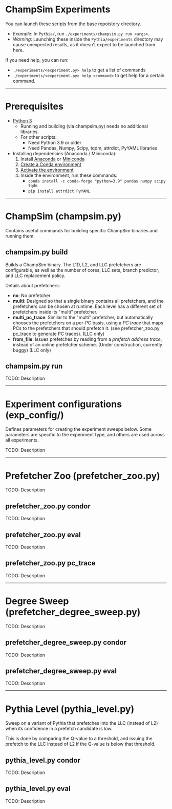 # ChampSim Experiments

You can launch these scripts from the base repoistory directory.
- *Example*: In `Pythia/`, run `./experiments/champsim.py run <args>`.
- *Warning*: Launching these inside the `Pythia/experiments` directory may cause unexpected results, as it doesn't expect to be launched from here.

If you need help, you can run:
- `./experiments/<experiment.py> help` to get a list of commands
- `./experiments/<experiment.py> help <command>` to get help for a certain command.

---
# Prerequisites
- [Python 3](https://www.python.org/)
    - Running and building (via champsim.py) needs no additional libraries.
    - For other scripts:
        - Need Python 3.9 or older
        - Need Pandas, Numpy, Scipy, tqdm, attrdict, PyYAML libraries
- Installing dependencies (Anaconda / Miniconda):
    1. Install [Anaconda](https://docs.anaconda.com/anaconda/install/linux/) or [Miniconda](https://docs.conda.io/en/latest/miniconda.html)
    2. [Create a Conda environment](https://docs.conda.io/projects/conda/en/latest/user-guide/tasks/manage-environments.html#creating-an-environment-with-commands)
    3. [Activate the environment](https://docs.conda.io/projects/conda/en/latest/user-guide/tasks/manage-environments.html#activating-an-environment)
    4. Inside the environment, run these commands:
        - `conda install -c conda-forge "python=3.9" pandas numpy scipy tqdm`
        - `pip install attrdict PyYAML`

---
# ChampSim (champsim.py)
Contains useful commands for building specific ChampSim binaries and running them.

## champsim.py build
Builds a ChampSim binary. The L1D, L2, and LLC prefetchers are configurable, as well as the number of cores, LLC sets, branch predictor, and LLC replacement policy.

Details about prefetchers:
- **no**: No prefetcher
- **multi**: Designed so that a single binary contains all prefetchers, and the prefetchers can be chosen at runtime. Each level has a different set of prefetchers inside its "multi" prefetcher.
- **multi_pc_trace**: Similar to the "multi" prefetcher, but automatically chooses the prefetchers on a per-PC basis, using a *PC trace* that maps PCs to the prefetchers that should prefetch it. (see prefetcher_zoo.py pc_trace to generate PC traces). (LLC only)
- **from_file**: Issues prefetches by reading from a *prefetch address trace*, instead of an online prefetcher scheme. (Under construction, currently buggy) (LLC only)

## champsim.py run

TODO: Description

---
# Experiment configurations (exp_config/)
Defines parameters for creating the experiment sweeps below. Some parameters are specific to the experiment type, and others are used across all experiments.

TODO: Description

---
# Prefetcher Zoo (prefetcher_zoo.py)

TODO: Description

## prefetcher_zoo.py condor

TODO: Description

## prefetcher_zoo.py eval

TODO: Description

## prefetcher_zoo.py pc_trace

TODO: Description

---
# Degree Sweep (prefetcher_degree_sweep.py)

TODO: Description

## prefetcher_degree_sweep.py condor

TODO: Description

## prefetcher_degree_sweep.py eval

TODO: Description

---
# Pythia Level (pythia_level.py)
Sweep on a variant of Pythia that prefetches into the LLC (instead of L2) when its confidence in a prefetch candidate is low. 

This is done by comparing the Q-value to a threshold, and issuing the prefetch to the LLC instead of L2 if the Q-value is below that threshold.

## pythia_level.py condor

TODO: Description

## pythia_level.py eval

TODO: Description
